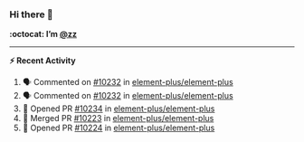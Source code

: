 ### Hi there 👋

**:octocat: I’m [@zz](https://github.com/holazz)**

---

**:zap: Recent Activity**

<!--START_SECTION:activity-->
1. 🗣 Commented on [#10232](https://github.com/element-plus/element-plus/issues/10232) in [element-plus/element-plus](https://github.com/element-plus/element-plus)
2. 🗣 Commented on [#10232](https://github.com/element-plus/element-plus/issues/10232) in [element-plus/element-plus](https://github.com/element-plus/element-plus)
3. 💪 Opened PR [#10234](https://github.com/element-plus/element-plus/pull/10234) in [element-plus/element-plus](https://github.com/element-plus/element-plus)
4. 🎉 Merged PR [#10223](https://github.com/element-plus/element-plus/pull/10223) in [element-plus/element-plus](https://github.com/element-plus/element-plus)
5. 💪 Opened PR [#10224](https://github.com/element-plus/element-plus/pull/10224) in [element-plus/element-plus](https://github.com/element-plus/element-plus)
<!--END_SECTION:activity-->
